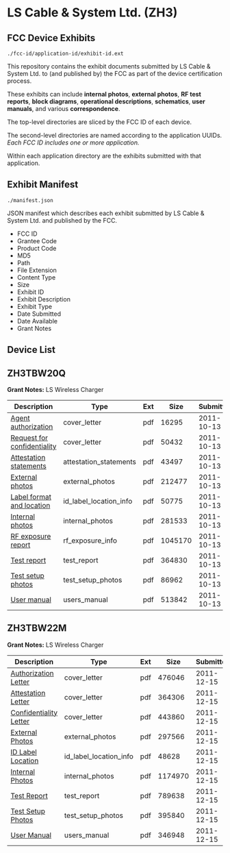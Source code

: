 # LS Cable & System Ltd. (ZH3)
## FCC Device Exhibits

```
./fcc-id/application-id/exhibit-id.ext
```

This repository contains the exhibit documents submitted by LS Cable & System Ltd. to (and published by) the FCC as part of the device certification process.

These exhibits can include **internal photos**, **external photos**, **RF test reports**, **block diagrams**, **operational descriptions**, **schematics**, **user manuals**, and various **correspondence**.

The top-level directories are sliced by the FCC ID of each device.

The second-level directories are named according to the application UUIDs. *Each FCC ID includes one or more application.*

Within each application directory are the exhibits submitted with that application. 

## Exhibit Manifest

```
./manifest.json
```

JSON manifest which describes each exhibit submitted by LS Cable & System Ltd. and published by the FCC.

- FCC ID
- Grantee Code
- Product Code
- MD5
- Path
- File Extension
- Content Type
- Size
- Exhibit ID
- Exhibit Description
- Exhibit Type
- Date Submitted
- Date Available
- Grant Notes

## Device List
## ZH3TBW20Q
**Grant Notes:** LS Wireless Charger

| Description | Type | Ext | Size | Submitted | Available |
| ----------- | ---- | --- | ---- | --------- | --------- |
| [Agent authorization](ZH3TBW20Q/a80a4b2b092774a3e83f5ac8387d7823/1559834.pdf) | cover_letter | pdf | 16295 | 2011-10-13 | 2011-10-13 |
| [Request for confidentiality](ZH3TBW20Q/a80a4b2b092774a3e83f5ac8387d7823/1559835.pdf) | cover_letter | pdf | 50432 | 2011-10-13 | 2011-10-13 |
| [Attestation statements](ZH3TBW20Q/a80a4b2b092774a3e83f5ac8387d7823/1559833.pdf) | attestation_statements | pdf | 43497 | 2011-10-13 | 2011-10-13 |
| [External photos](ZH3TBW20Q/a80a4b2b092774a3e83f5ac8387d7823/1559836.pdf) | external_photos | pdf | 212477 | 2011-10-13 | 2011-10-13 |
| [Label format and location](ZH3TBW20Q/a80a4b2b092774a3e83f5ac8387d7823/1559837.pdf) | id_label_location_info | pdf | 50775 | 2011-10-13 | 2011-10-13 |
| [Internal photos](ZH3TBW20Q/a80a4b2b092774a3e83f5ac8387d7823/1559838.pdf) | internal_photos | pdf | 281533 | 2011-10-13 | 2011-10-13 |
| [RF exposure report](ZH3TBW20Q/a80a4b2b092774a3e83f5ac8387d7823/1559839.pdf) | rf_exposure_info | pdf | 1045170 | 2011-10-13 | 2011-10-13 |
| [Test report](ZH3TBW20Q/a80a4b2b092774a3e83f5ac8387d7823/1559832.pdf) | test_report | pdf | 364830 | 2011-10-13 | 2011-10-13 |
| [Test setup photos](ZH3TBW20Q/a80a4b2b092774a3e83f5ac8387d7823/1559840.pdf) | test_setup_photos | pdf | 86962 | 2011-10-13 | 2011-10-13 |
| [User manual](ZH3TBW20Q/a80a4b2b092774a3e83f5ac8387d7823/1559841.pdf) | users_manual | pdf | 513842 | 2011-10-13 | 2011-10-13 |
## ZH3TBW22M
**Grant Notes:** LS Wireless Charger

| Description | Type | Ext | Size | Submitted | Available |
| ----------- | ---- | --- | ---- | --------- | --------- |
| [Authorization Letter](ZH3TBW22M/f9e6104068e1e102b9377febb90539e7/1603110.pdf) | cover_letter | pdf | 476046 | 2011-12-15 | 2011-12-15 |
| [Attestation Letter](ZH3TBW22M/f9e6104068e1e102b9377febb90539e7/1603111.pdf) | cover_letter | pdf | 364306 | 2011-12-15 | 2011-12-15 |
| [Confidentiality Letter](ZH3TBW22M/f9e6104068e1e102b9377febb90539e7/1603112.pdf) | cover_letter | pdf | 443860 | 2011-12-15 | 2011-12-15 |
| [External Photos](ZH3TBW22M/f9e6104068e1e102b9377febb90539e7/1603114.pdf) | external_photos | pdf | 297566 | 2011-12-15 | 2011-12-15 |
| [ID Label Location](ZH3TBW22M/f9e6104068e1e102b9377febb90539e7/1603113.pdf) | id_label_location_info | pdf | 48628 | 2011-12-15 | 2011-12-15 |
| [Internal Photos](ZH3TBW22M/f9e6104068e1e102b9377febb90539e7/1603115.pdf) | internal_photos | pdf | 1174970 | 2011-12-15 | 2011-12-15 |
| [Test Report](ZH3TBW22M/f9e6104068e1e102b9377febb90539e7/1603117.pdf) | test_report | pdf | 789638 | 2011-12-15 | 2011-12-15 |
| [Test Setup Photos](ZH3TBW22M/f9e6104068e1e102b9377febb90539e7/1603116.pdf) | test_setup_photos | pdf | 395840 | 2011-12-15 | 2011-12-15 |
| [User Manual](ZH3TBW22M/f9e6104068e1e102b9377febb90539e7/1603118.pdf) | users_manual | pdf | 346948 | 2011-12-15 | 2011-12-15 |
